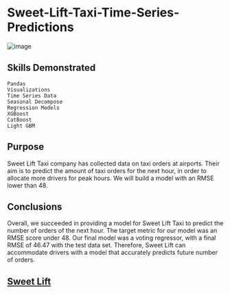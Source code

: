 # Sweet-Lift-Taxi-Time-Series-Predictions
![image](https://user-images.githubusercontent.com/115895428/216846097-020107cb-8c1c-4a54-af89-4a47ed7e08b9.png)


## Skills Demonstrated
    Pandas
    Visualizations
    Time Series Data
    Seasonal Decompose
    Regression Models
    XGBoost
    CatBoost
    Light GBM



## Purpose
Sweet Lift Taxi company has collected data on taxi orders at airports. Their aim is to predict the amount of taxi orders for the next hour, in order to allocate more drivers for peak hours. We will build a model with an RMSE lower than 48. 

## Conclusions
Overall, we succeeded in providing a model for Sweet Lift Taxi to predict the number of orders of the next hour. The target metric for our model was an RMSE score under 48. Our final model was a voting regressor, with a final RMSE of 46.47 with the test data set. Therefore, Sweet Lift can accommodate drivers with a model that accurately predicts future number of orders.  


## [Sweet Lift](https://jodiambra.github.io/Sweet-Lift-Taxi-Time-Series-Predictions/)
